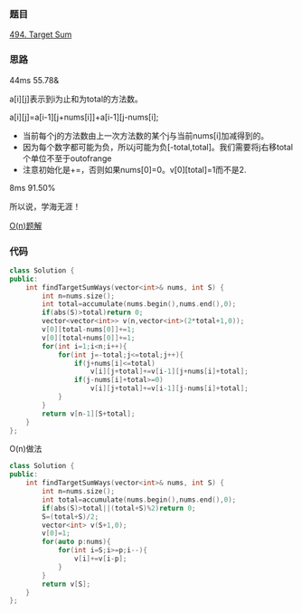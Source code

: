 ### 题目
[494. Target Sum](https://leetcode-cn.com/problems/target-sum/)
### 思路
44ms 55.78&

a[i][j]表示到i为止和为total的方法数。

a[i][j]=a[i-1][j+nums[i]]+a[i-1][j-nums[i];

+ 当前每个j的方法数由上一次方法数的某个j与当前nums[i]加减得到的。
+ 因为每个数字都可能为负，所以j可能为负[-total,total]。我们需要将j右移total个单位不至于outofrange
+ 注意初始化是+=，否则如果nums[0]=0。v[0][total]=1而不是2.

8ms 91.50%

所以说，学海无涯！

[O(n)题解](https://leetcode-cn.com/problems/target-sum/comments/15341)
### 代码
```c++
class Solution {
public:
    int findTargetSumWays(vector<int>& nums, int S) {
        int n=nums.size();
        int total=accumulate(nums.begin(),nums.end(),0);
        if(abs(S)>total)return 0;
        vector<vector<int>> v(n,vector<int>(2*total+1,0));
        v[0][total-nums[0]]+=1;
        v[0][total+nums[0]]+=1;
        for(int i=1;i<n;i++){
            for(int j=-total;j<=total;j++){
                if(j+nums[i]<=total)
                    v[i][j+total]+=v[i-1][j+nums[i]+total];
                if(j-nums[i]+total>=0)
                    v[i][j+total]+=v[i-1][j-nums[i]+total];
            }
        }
        return v[n-1][S+total];
    }
};

```
O(n)做法
```c++
class Solution {
public:
    int findTargetSumWays(vector<int>& nums, int S) {
        int n=nums.size();
        int total=accumulate(nums.begin(),nums.end(),0);
        if(abs(S)>total||(total+S)%2)return 0;
        S=(total+S)/2;
        vector<int> v(S+1,0);
        v[0]=1;
        for(auto p:nums){
            for(int i=S;i>=p;i--){
                v[i]+=v[i-p];
            }
        }
        return v[S];
    }
};
```
